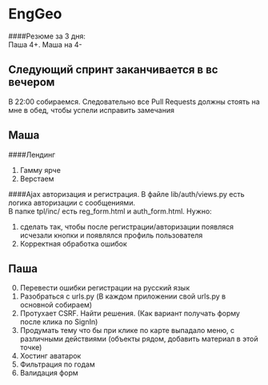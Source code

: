 # EngGeo

####Резюме за 3 дня: <br>
Паша 4+.
Маша на 4-

## Следующий спринт заканчивается в вс вечером
В 22:00 собираемся. Следовательно все Pull Requests должны стоять на мне в обед, чтобы успели исправить замечания
## Маша
####Лендинг 
1. Гамму ярче
2. Верстаем

####Ajax авторизация и регистрация.
В файле lib/auth/views.py есть логика авторизации с сообщениями.<br>
В папке tpl/inc/ есть reg_form.html и auth_form.html.
Нужно:
1. сделать так, чтобы после регистрации/авторизации появляся исчезали кнопки и появлялся профиль пользователя
2. Корректная обработка ошибок

## Паша
0. Перевести ошибки регистрации на русский язык
1. Разобраться с urls.py (В каждом приложении свой urls.py в основной собираем)<br>
2. Протухает CSRF. Найти решения. (Как вариант получать форму после клика по SignIn)<br>
3. Продумать тему что бы при клике по карте выпадало меню, с различными действиями (объекты рядом, добавить материал в этой точке) <br>
4. Хостинг аватарок
5. Фильтрация по годам
6. Валидация форм
